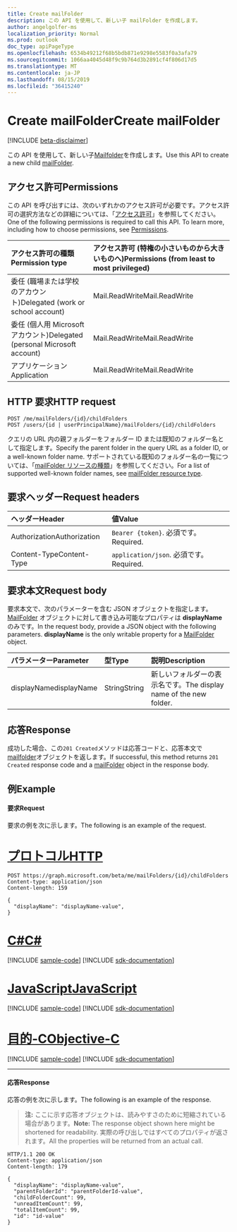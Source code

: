 ```yaml
---
title: Create mailFolder
description: この API を使用して、新しい子 mailFolder を作成します。
author: angelgolfer-ms
localization_priority: Normal
ms.prod: outlook
doc_type: apiPageType
ms.openlocfilehash: 6534b49212f68b5bdb871e9298e5583f0a3afa79
ms.sourcegitcommit: 1066aa4045d48f9c9b764d3b2891cf4f806d17d5
ms.translationtype: MT
ms.contentlocale: ja-JP
ms.lasthandoff: 08/15/2019
ms.locfileid: "36415240"
---
```

# <a name="create-mailfolder"></a><span data-ttu-id="068d8-103">Create mailFolder</span><span class="sxs-lookup"><span data-stu-id="068d8-103">Create mailFolder</span></span>

[!INCLUDE [beta-disclaimer](../../includes/beta-disclaimer.md)]

<span data-ttu-id="068d8-104">この API を使用して、新しい子[Mailfolder](../resources/mailfolder.md)を作成します。</span><span class="sxs-lookup"><span data-stu-id="068d8-104">Use this API to create a new child [mailFolder](../resources/mailfolder.md).</span></span>

## <a name="permissions"></a><span data-ttu-id="068d8-105">アクセス許可</span><span class="sxs-lookup"><span data-stu-id="068d8-105">Permissions</span></span>

<span data-ttu-id="068d8-p101">この API を呼び出すには、次のいずれかのアクセス許可が必要です。アクセス許可の選択方法などの詳細については、「[アクセス許可](/graph/permissions-reference)」を参照してください。</span><span class="sxs-lookup"><span data-stu-id="068d8-p101">One of the following permissions is required to call this API. To learn more, including how to choose permissions, see [Permissions](/graph/permissions-reference).</span></span>

| <span data-ttu-id="068d8-108">アクセス許可の種類</span><span class="sxs-lookup"><span data-stu-id="068d8-108">Permission type</span></span> | <span data-ttu-id="068d8-109">アクセス許可 (特権の小さいものから大きいものへ)</span><span class="sxs-lookup"><span data-stu-id="068d8-109">Permissions (from least to most privileged)</span></span> |
|:----------------|:--------------------------------------------|
|<span data-ttu-id="068d8-110">委任 (職場または学校のアカウント)</span><span class="sxs-lookup"><span data-stu-id="068d8-110">Delegated (work or school account)</span></span> | <span data-ttu-id="068d8-111">Mail.ReadWrite</span><span class="sxs-lookup"><span data-stu-id="068d8-111">Mail.ReadWrite</span></span>    |
|<span data-ttu-id="068d8-112">委任 (個人用 Microsoft アカウント)</span><span class="sxs-lookup"><span data-stu-id="068d8-112">Delegated (personal Microsoft account)</span></span> | <span data-ttu-id="068d8-113">Mail.ReadWrite</span><span class="sxs-lookup"><span data-stu-id="068d8-113">Mail.ReadWrite</span></span>    |
|<span data-ttu-id="068d8-114">アプリケーション</span><span class="sxs-lookup"><span data-stu-id="068d8-114">Application</span></span> | <span data-ttu-id="068d8-115">Mail.ReadWrite</span><span class="sxs-lookup"><span data-stu-id="068d8-115">Mail.ReadWrite</span></span> |

## <a name="http-request"></a><span data-ttu-id="068d8-116">HTTP 要求</span><span class="sxs-lookup"><span data-stu-id="068d8-116">HTTP request</span></span>

<!-- { "blockType": "ignored" } -->

```http
POST /me/mailFolders/{id}/childFolders
POST /users/{id | userPrincipalName}/mailFolders/{id}/childFolders
```

<span data-ttu-id="068d8-117">クエリの URL 内の親フォルダーをフォルダー ID または既知のフォルダー名として指定します。</span><span class="sxs-lookup"><span data-stu-id="068d8-117">Specify the parent folder in the query URL as a folder ID, or a well-known folder name.</span></span> <span data-ttu-id="068d8-118">サポートされている既知のフォルダー名の一覧については、「[mailFolder リソースの種類](../resources/mailfolder.md)」を参照してください。</span><span class="sxs-lookup"><span data-stu-id="068d8-118">For a list of supported well-known folder names, see [mailFolder resource type](../resources/mailfolder.md).</span></span>

## <a name="request-headers"></a><span data-ttu-id="068d8-119">要求ヘッダー</span><span class="sxs-lookup"><span data-stu-id="068d8-119">Request headers</span></span>

| <span data-ttu-id="068d8-120">ヘッダー</span><span class="sxs-lookup"><span data-stu-id="068d8-120">Header</span></span> | <span data-ttu-id="068d8-121">値</span><span class="sxs-lookup"><span data-stu-id="068d8-121">Value</span></span> |
|:-------|:------|
| <span data-ttu-id="068d8-122">Authorization</span><span class="sxs-lookup"><span data-stu-id="068d8-122">Authorization</span></span> | <span data-ttu-id="068d8-123">`Bearer {token}`.</span><span class="sxs-lookup"><span data-stu-id="068d8-123"></span></span> <span data-ttu-id="068d8-124">必須です。</span><span class="sxs-lookup"><span data-stu-id="068d8-124">Required.</span></span> |
| <span data-ttu-id="068d8-125">Content-Type</span><span class="sxs-lookup"><span data-stu-id="068d8-125">Content-Type</span></span> | <span data-ttu-id="068d8-126">`application/json`.</span><span class="sxs-lookup"><span data-stu-id="068d8-126"></span></span> <span data-ttu-id="068d8-127">必須です。</span><span class="sxs-lookup"><span data-stu-id="068d8-127">Required.</span></span> |

## <a name="request-body"></a><span data-ttu-id="068d8-128">要求本文</span><span class="sxs-lookup"><span data-stu-id="068d8-128">Request body</span></span>

<span data-ttu-id="068d8-p105">要求本文で、次のパラメーターを含む JSON オブジェクトを指定します。[MailFolder](../resources/mailfolder.md) オブジェクトに対して書き込み可能なプロパティは **displayName** のみです。</span><span class="sxs-lookup"><span data-stu-id="068d8-p105">In the request body, provide a JSON object with the following parameters. **displayName** is the only writable property for a [MailFolder](../resources/mailfolder.md) object.</span></span>

| <span data-ttu-id="068d8-131">パラメーター</span><span class="sxs-lookup"><span data-stu-id="068d8-131">Parameter</span></span> | <span data-ttu-id="068d8-132">型</span><span class="sxs-lookup"><span data-stu-id="068d8-132">Type</span></span> | <span data-ttu-id="068d8-133">説明</span><span class="sxs-lookup"><span data-stu-id="068d8-133">Description</span></span> |
|:----------|:-----|:------------|
|<span data-ttu-id="068d8-134">displayName</span><span class="sxs-lookup"><span data-stu-id="068d8-134">displayName</span></span>|<span data-ttu-id="068d8-135">String</span><span class="sxs-lookup"><span data-stu-id="068d8-135">String</span></span>|<span data-ttu-id="068d8-136">新しいフォルダーの表示名です。</span><span class="sxs-lookup"><span data-stu-id="068d8-136">The display name of the new folder.</span></span>|

## <a name="response"></a><span data-ttu-id="068d8-137">応答</span><span class="sxs-lookup"><span data-stu-id="068d8-137">Response</span></span>

<span data-ttu-id="068d8-138">成功した場合、この`201 Created`メソッドは応答コードと、応答本文で[mailfolder](../resources/mailfolder.md)オブジェクトを返します。</span><span class="sxs-lookup"><span data-stu-id="068d8-138">If successful, this method returns `201 Created` response code and a [mailFolder](../resources/mailfolder.md) object in the response body.</span></span>

## <a name="example"></a><span data-ttu-id="068d8-139">例</span><span class="sxs-lookup"><span data-stu-id="068d8-139">Example</span></span>

#### <a name="request"></a><span data-ttu-id="068d8-140">要求</span><span class="sxs-lookup"><span data-stu-id="068d8-140">Request</span></span>

<span data-ttu-id="068d8-141">要求の例を次に示します。</span><span class="sxs-lookup"><span data-stu-id="068d8-141">The following is an example of the request.</span></span>

# <a name="httptabhttp"></a>[<span data-ttu-id="068d8-142">プロトコル</span><span class="sxs-lookup"><span data-stu-id="068d8-142">HTTP</span></span>](#tab/http)
<!-- {
  "blockType": "request",
  "name": "create_mailfolder_from_mailfolder"
}-->

```http
POST https://graph.microsoft.com/beta/me/mailFolders/{id}/childFolders
Content-type: application/json
Content-length: 159

{
  "displayName": "displayName-value",
}
```
# <a name="ctabcsharp"></a>[<span data-ttu-id="068d8-143">C#</span><span class="sxs-lookup"><span data-stu-id="068d8-143">C#</span></span>](#tab/csharp)
[!INCLUDE [sample-code](../includes/snippets/csharp/create-mailfolder-from-mailfolder-csharp-snippets.md)]
[!INCLUDE [sdk-documentation](../includes/snippets/snippets-sdk-documentation-link.md)]

# <a name="javascripttabjavascript"></a>[<span data-ttu-id="068d8-144">JavaScript</span><span class="sxs-lookup"><span data-stu-id="068d8-144">JavaScript</span></span>](#tab/javascript)
[!INCLUDE [sample-code](../includes/snippets/javascript/create-mailfolder-from-mailfolder-javascript-snippets.md)]
[!INCLUDE [sdk-documentation](../includes/snippets/snippets-sdk-documentation-link.md)]

# <a name="objective-ctabobjc"></a>[<span data-ttu-id="068d8-145">目的-C</span><span class="sxs-lookup"><span data-stu-id="068d8-145">Objective-C</span></span>](#tab/objc)
[!INCLUDE [sample-code](../includes/snippets/objc/create-mailfolder-from-mailfolder-objc-snippets.md)]
[!INCLUDE [sdk-documentation](../includes/snippets/snippets-sdk-documentation-link.md)]

---


#### <a name="response"></a><span data-ttu-id="068d8-146">応答</span><span class="sxs-lookup"><span data-stu-id="068d8-146">Response</span></span>

<span data-ttu-id="068d8-147">応答の例を次に示します。</span><span class="sxs-lookup"><span data-stu-id="068d8-147">The following is an example of the response.</span></span>

> <span data-ttu-id="068d8-148">**注:** ここに示す応答オブジェクトは、読みやすさのために短縮されている場合があります。</span><span class="sxs-lookup"><span data-stu-id="068d8-148">**Note:** The response object shown here might be shortened for readability.</span></span> <span data-ttu-id="068d8-149">実際の呼び出しではすべてのプロパティが返されます。</span><span class="sxs-lookup"><span data-stu-id="068d8-149">All the properties will be returned from an actual call.</span></span>
<!-- {
  "blockType": "response",
  "truncated": true,
  "@odata.type": "microsoft.graph.mailFolder"
} -->

```http
HTTP/1.1 200 OK
Content-type: application/json
Content-length: 179

{
  "displayName": "displayName-value",
  "parentFolderId": "parentFolderId-value",
  "childFolderCount": 99,
  "unreadItemCount": 99,
  "totalItemCount": 99,
  "id": "id-value"
}
```

<!-- uuid: 8fcb5dbc-d5aa-4681-8e31-b001d5168d79
2015-10-25 14:57:30 UTC -->
<!--
{
  "type": "#page.annotation",
  "description": "Create mailFolder",
  "keywords": "",
  "section": "documentation",
  "tocPath": "",
  "suppressions": [
  ]
}
-->
